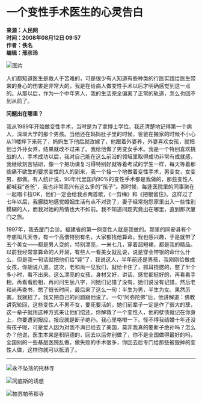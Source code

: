 # 一个变性手术医生的心灵告白

**来源：人民网**  
**时间：2008年08月12日 09:57**  
**作者：佚名**  
**编辑：邢彦玲**  

![图片](http://imgco.ifeng.com/res/200808/0812_14458.jpg)

人们都知道医生是救人于苦难的，可是很少有人知道有些种类的行医实践给医生带来的身心的伤害是非常大的，我是在给病人做变性手术以后才明确感觉到这一点的。从那以后，作为一个中年男人，我的生活完全偏离了正常的轨道，怎么也回不到从前了。

**问题出在哪里？**

我从1989年开始做变性手术，当时是为了拿博士学位。我还清楚地记得第一个病人，深圳大学的那个男孩。当他还在妈妈肚子里的时候，爸爸在搬家的时候不小心从11楼摔下来死了，妈妈生下他后就改嫁了，他跟着外婆养，外婆喜欢女孩，就把他当外孙女养，结果就改不过来了。我给他做了男变女手术。我是一个特别喜欢挑战的人，手术成功以后，我对自己能在这么前沿的领域里取得成功非常有成就感，我继续刻苦钻研，像一个把功课复习得特别好就等着考试的学生一样，每天等着那些痛不欲生的要求变性的人的到来，我一个接一个地做着变性手术，男变女，女变男，都做。有人统计说，90年代里国内90%的变性手术都是我做的，那些变性人都喊我“爸爸”，我也非常高兴有这么多的“孩子”。那时候，每逢医院里的同事聚在一起唱卡拉OK，他们一定会给我点两首歌，《一剪梅》和《把根留住》。这样过了七年以后，我朦胧地感觉婚姻生活有点不对劲了，妻子经常抱怨家里出入一些性别模糊的人，而我对她的热情也大不如前。我不知道问题究竟出在哪里，直到那次厦门之旅。

1997年，我去厦门会诊。福建省的第一例变性人就是我做的。那里的同安县有个寺庙叫凡天寺，有一个高僧特别有名，大家都找他算命。我也感兴趣，于是就带了五个美女——都是男人变的，特别漂亮，一米七几，穿着超短裙，都是我的精品。以前我经常拿算命的人开涮，有些人一看美女就乱说，说是穿金带银的命什么什么，但是我一句话就把他们给“毙”了，我说这人，半年前还是男孩，我刚刚给做成女孩，你胡说八道。这次，老和尚一见我们，就给卡住了，抓耳挠腮的，憋了半个多小时，看不出来。这么漂亮的女孩，身材又好，讲话、感觉都挺好的，再看看手相，再看看脸相，再问问生辰八字，问她们记错了没有，她们说没有记错，然后老和尚再查书，憋了很长时间，最后来了这么一句：半生为男，半生为女。果然厉害。我就招了。我又把自己的问题跟他说了。一句“阿弥陀佛”后，他讲解道：佛教讲究轮回，这些变性人不男不女，要死要活的，她们前辈子一定是作了很大的孽，这一辈子就用这种方式来让他们偿还。你解救了一个变性人，他的孽债就记在你身上，你要遭到报应，报应就是断子绝孙。我心里咯噔一下。怪不得我结婚十年还没有孩子呢，可是爱人因为对我不满已经去了美国，莫非我真的要断子绝孙吗？怎么办？他说，医生本来是积阴德的，回去以后你别做了，你不是全国做得最好的吗，全国别的一些基层医院乱做，做失败的手术很多，你回去后专门给那些被毁掉的变性人做，这样你就可以抵消了。

---

![永不坠落的托林寺](http://imgco.ifeng.com/tres/fojiao/0108g03.jpg)

![冈底斯的诱惑](http://imgco.ifeng.com/tres/fojiao/0121g04.jpg)

![帕苏帕蒂那寺](http://imgco.ifeng.com/tres/fojiao/0108g06.jpg)